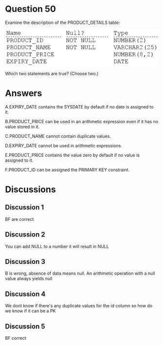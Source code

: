 # Question 50
Examine the description of the PRODUCT_DETAILS table:

![](../images/0003500002.png)
		
Which two statements are true? (Choose two.)

# Answers
A.EXPIRY_DATE contains the SYSDATE by default if no date is assigned to it.

B.PRODUCT_PRICE can be used in an arithmetic expression even if it has no value stored in it.

C.PRODUCT_NAME cannot contain duplicate values.

D.EXPIRY_DATE cannot be used in arithmetic expressions.

E.PRODUCT_PRICE contains the value zero by default if no value is assigned to it.

F.PRODUCT_ID can be assigned the PRIMARY KEY constraint.

# Discussions
## Discussion 1
BF are correct

## Discussion 2
You can add NULL to a number it will result in NULL

## Discussion 3
B is wrong, absence of data means null. An arithmetic operation with a null value always yields null

## Discussion 4
We dont know if there's any duplicate values for the id column so how do we know if it can be a PK

## Discussion 5
BF correct


